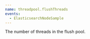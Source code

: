 ```yaml
---
name: threadpool.flushThreads
events:
  - ElasticsearchNodeSample
---
```


The number of threads in the flush pool.
